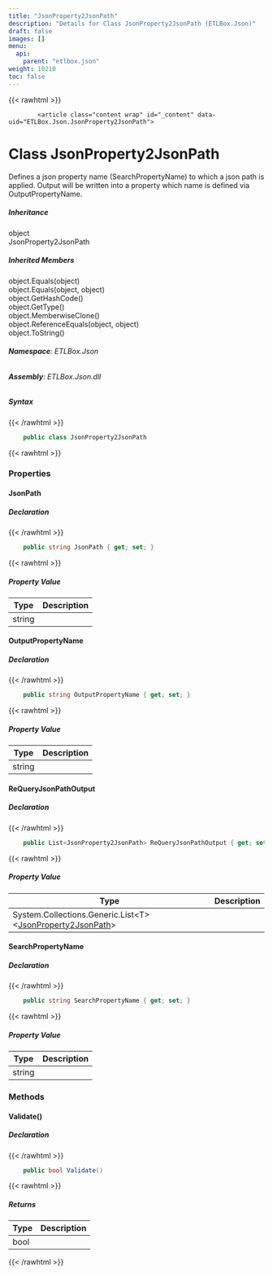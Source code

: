 ```yaml
---
title: "JsonProperty2JsonPath"
description: "Details for Class JsonProperty2JsonPath (ETLBox.Json)"
draft: false
images: []
menu:
  api:
    parent: "etlbox.json"
weight: 10210
toc: false
---
```


{{< rawhtml >}}

            <article class="content wrap" id="_content" data-uid="ETLBox.Json.JsonProperty2JsonPath">
  <h1 id="ETLBox_Json_JsonProperty2JsonPath" data-uid="ETLBox.Json.JsonProperty2JsonPath" class="text-break">Class JsonProperty2JsonPath
</h1>
  <div class="markdown level0 summary"><p>Defines a json property name (SearchPropertyName) to which a json path is applied.
Output will be written into a property which name is defined via OutputPropertyName.</p>
</div>
  <div class="markdown level0 conceptual"></div>
  <div class="inheritance">
    <h5>Inheritance</h5>
    <div class="level0"><span class="xref">object</span></div>
    <div class="level1"><span class="xref">JsonProperty2JsonPath</span></div>
  </div>
  <div class="inheritedMembers">
    <h5>Inherited Members</h5>
    <div>
      <span class="xref">object.Equals(object)</span>
    </div>
    <div>
      <span class="xref">object.Equals(object, object)</span>
    </div>
    <div>
      <span class="xref">object.GetHashCode()</span>
    </div>
    <div>
      <span class="xref">object.GetType()</span>
    </div>
    <div>
      <span class="xref">object.MemberwiseClone()</span>
    </div>
    <div>
      <span class="xref">object.ReferenceEquals(object, object)</span>
    </div>
    <div>
      <span class="xref">object.ToString()</span>
    </div>
  </div>
<h6><strong>Namespace</strong>: ETLBox.Json</h6>
  <h6><strong>Assembly</strong>: ETLBox.Json.dll</h6>
  <h5 id="ETLBox_Json_JsonProperty2JsonPath_syntax">Syntax</h5>
{{< /rawhtml >}}

```C#
    public class JsonProperty2JsonPath
```

{{< rawhtml >}}
  <h3 id="properties">Properties
</h3>
  <a id="ETLBox_Json_JsonProperty2JsonPath_JsonPath_" data-uid="ETLBox.Json.JsonProperty2JsonPath.JsonPath*"></a>
  <h4 id="ETLBox_Json_JsonProperty2JsonPath_JsonPath" data-uid="ETLBox.Json.JsonProperty2JsonPath.JsonPath">JsonPath</h4>
  <div class="markdown level1 summary"></div>
  <div class="markdown level1 conceptual"></div>
  <h5 class="declaration">Declaration</h5>
{{< /rawhtml >}}

```C#
    public string JsonPath { get; set; }
```

{{< rawhtml >}}
  <h5 class="propertyValue">Property Value</h5>
  <table class="table table-bordered table-striped table-condensed">
    <thead>
      <tr>
        <th>Type</th>
        <th>Description</th>
      </tr>
    </thead>
    <tbody>
      <tr>
        <td><span class="xref">string</span></td>
        <td></td>
      </tr>
    </tbody>
  </table>
  <a id="ETLBox_Json_JsonProperty2JsonPath_OutputPropertyName_" data-uid="ETLBox.Json.JsonProperty2JsonPath.OutputPropertyName*"></a>
  <h4 id="ETLBox_Json_JsonProperty2JsonPath_OutputPropertyName" data-uid="ETLBox.Json.JsonProperty2JsonPath.OutputPropertyName">OutputPropertyName</h4>
  <div class="markdown level1 summary"></div>
  <div class="markdown level1 conceptual"></div>
  <h5 class="declaration">Declaration</h5>
{{< /rawhtml >}}

```C#
    public string OutputPropertyName { get; set; }
```

{{< rawhtml >}}
  <h5 class="propertyValue">Property Value</h5>
  <table class="table table-bordered table-striped table-condensed">
    <thead>
      <tr>
        <th>Type</th>
        <th>Description</th>
      </tr>
    </thead>
    <tbody>
      <tr>
        <td><span class="xref">string</span></td>
        <td></td>
      </tr>
    </tbody>
  </table>
  <a id="ETLBox_Json_JsonProperty2JsonPath_ReQueryJsonPathOutput_" data-uid="ETLBox.Json.JsonProperty2JsonPath.ReQueryJsonPathOutput*"></a>
  <h4 id="ETLBox_Json_JsonProperty2JsonPath_ReQueryJsonPathOutput" data-uid="ETLBox.Json.JsonProperty2JsonPath.ReQueryJsonPathOutput">ReQueryJsonPathOutput</h4>
  <div class="markdown level1 summary"></div>
  <div class="markdown level1 conceptual"></div>
  <h5 class="declaration">Declaration</h5>
{{< /rawhtml >}}

```C#
    public List<JsonProperty2JsonPath> ReQueryJsonPathOutput { get; set; }
```

{{< rawhtml >}}
  <h5 class="propertyValue">Property Value</h5>
  <table class="table table-bordered table-striped table-condensed">
    <thead>
      <tr>
        <th>Type</th>
        <th>Description</th>
      </tr>
    </thead>
    <tbody>
      <tr>
        <td><span class="xref">System.Collections.Generic.List&lt;T&gt;</span>&lt;<a class="xref" href="/api/etlbox.json/jsonproperty2jsonpath">JsonProperty2JsonPath</a>&gt;</td>
        <td></td>
      </tr>
    </tbody>
  </table>
  <a id="ETLBox_Json_JsonProperty2JsonPath_SearchPropertyName_" data-uid="ETLBox.Json.JsonProperty2JsonPath.SearchPropertyName*"></a>
  <h4 id="ETLBox_Json_JsonProperty2JsonPath_SearchPropertyName" data-uid="ETLBox.Json.JsonProperty2JsonPath.SearchPropertyName">SearchPropertyName</h4>
  <div class="markdown level1 summary"></div>
  <div class="markdown level1 conceptual"></div>
  <h5 class="declaration">Declaration</h5>
{{< /rawhtml >}}

```C#
    public string SearchPropertyName { get; set; }
```

{{< rawhtml >}}
  <h5 class="propertyValue">Property Value</h5>
  <table class="table table-bordered table-striped table-condensed">
    <thead>
      <tr>
        <th>Type</th>
        <th>Description</th>
      </tr>
    </thead>
    <tbody>
      <tr>
        <td><span class="xref">string</span></td>
        <td></td>
      </tr>
    </tbody>
  </table>
  <h3 id="methods">Methods
</h3>
  <a id="ETLBox_Json_JsonProperty2JsonPath_Validate_" data-uid="ETLBox.Json.JsonProperty2JsonPath.Validate*"></a>
  <h4 id="ETLBox_Json_JsonProperty2JsonPath_Validate" data-uid="ETLBox.Json.JsonProperty2JsonPath.Validate">Validate()</h4>
  <div class="markdown level1 summary"></div>
  <div class="markdown level1 conceptual"></div>
  <h5 class="declaration">Declaration</h5>
{{< /rawhtml >}}

```C#
    public bool Validate()
```

{{< rawhtml >}}
  <h5 class="returns">Returns</h5>
  <table class="table table-bordered table-striped table-condensed">
    <thead>
      <tr>
        <th>Type</th>
        <th>Description</th>
      </tr>
    </thead>
    <tbody>
      <tr>
        <td><span class="xref">bool</span></td>
        <td></td>
      </tr>
    </tbody>
  </table>

{{< /rawhtml >}}
